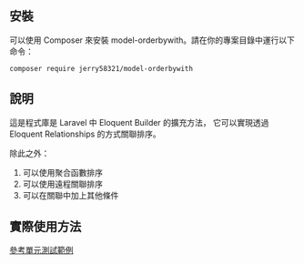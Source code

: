 ## **安裝**

可以使用 Composer 來安裝 model-orderbywith。請在你的專案目錄中運行以下命令：

```
composer require jerry58321/model-orderbywith
```

## **說明**

這是程式庫是 Laravel 中 Eloquent Builder 的擴充方法，
它可以實現透過 Eloquent Relationships 的方式關聯排序。

除此之外：
1. 可以使用聚合函數排序
2. 可以使用遠程關聯排序
3. 可以在關聯中加上其他條件

## **實際使用方法**

[參考單元測試範例](https://github.com/Jerry58321/model-orderbywith/blob/master/tests/OrderByWithTest.php)